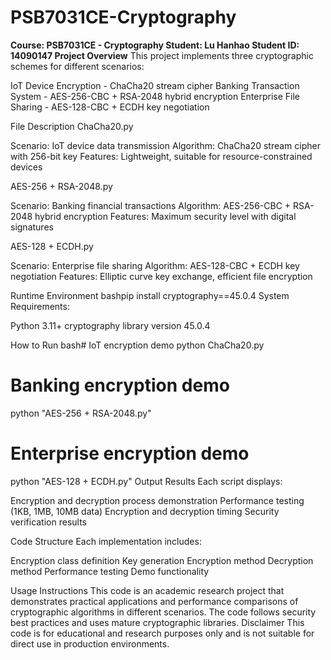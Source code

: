 # PSB7031CE-Cryptography
**Course: PSB7031CE - Cryptography
Student: Lu Hanhao
Student ID: 14090147
Project Overview**
This project implements three cryptographic schemes for different scenarios:

IoT Device Encryption - ChaCha20 stream cipher
Banking Transaction System - AES-256-CBC + RSA-2048 hybrid encryption
Enterprise File Sharing - AES-128-CBC + ECDH key negotiation

File Description
ChaCha20.py

Scenario: IoT device data transmission
Algorithm: ChaCha20 stream cipher with 256-bit key
Features: Lightweight, suitable for resource-constrained devices

AES-256 + RSA-2048.py

Scenario: Banking financial transactions
Algorithm: AES-256-CBC + RSA-2048 hybrid encryption
Features: Maximum security level with digital signatures

AES-128 + ECDH.py

Scenario: Enterprise file sharing
Algorithm: AES-128-CBC + ECDH key negotiation
Features: Elliptic curve key exchange, efficient file encryption

Runtime Environment
bashpip install cryptography==45.0.4
System Requirements:

Python 3.11+
cryptography library version 45.0.4

How to Run
bash# IoT encryption demo
python ChaCha20.py

# Banking encryption demo
python "AES-256 + RSA-2048.py"

# Enterprise encryption demo
python "AES-128 + ECDH.py"
Output Results
Each script displays:

Encryption and decryption process demonstration
Performance testing (1KB, 1MB, 10MB data)
Encryption and decryption timing
Security verification results

Code Structure
Each implementation includes:

Encryption class definition
Key generation
Encryption method
Decryption method
Performance testing
Demo functionality

Usage Instructions
This code is an academic research project that demonstrates practical applications and performance comparisons of cryptographic algorithms in different scenarios. The code follows security best practices and uses mature cryptographic libraries.
Disclaimer
This code is for educational and research purposes only and is not suitable for direct use in production environments.
